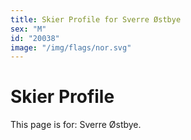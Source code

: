 ```yaml
---
title: Skier Profile for Sverre Østbye
sex: "M"
id: "20038"
image: "/img/flags/nor.svg" 
---
```


# Skier Profile

This page is for: Sverre Østbye.
    